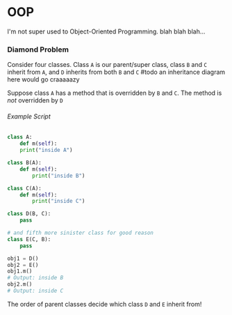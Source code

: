 # OOP
I'm not super used to Object-Oriented Programming.
blah blah blah...

### Diamond Problem
Consider four classes. Class `A` is our parent/super class, class `B` and `C` inherit from `A`, and `D` inherits from both `B` and `C`
#todo an inheritance diagram here would go craaaaazy

Suppose class `A` has a method that is overridden by `B` and `C`. The method is *not* overridden by `D`
###### Example Script
```python
class A:
	def m(self):
	print("inside A")

class B(A):
	def m(self):
		print("inside B")

class C(A):
	def m(self):
		print("inside C")

class D(B, C):
	pass

# and fifth more sinister class for good reason
class E(C, B):
	pass

obj1 = D()
obj2 = E()
obj1.m()
# Output: inside B
obj2.m()
# Output: inside C
```
The order of parent classes decide which class `D` and `E` inherit from!